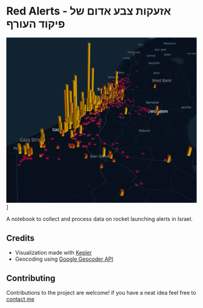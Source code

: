 # Red Alerts - אזעקות צבע אדום של פיקוד העורף

![RedAlertLogo](/RedAlerts.jpg)]

A notebook to collect and process data on rocket launching alerts in Israel.

## Credits
* Visualization made with [Kepler](https://kepler.gl/)
* Geocoding using [Google Geocoder API](https://developers.google.com/maps/documentation/geocoding/overview)


## Contributing
Contributions to the project are welcome! if you have a neat idea feel free to [contact me](mailto:yoavtepper@gmail.com)
